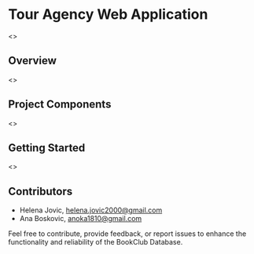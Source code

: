 # Tour Agency Web Application

<>

## Overview

<>

## Project Components

<>

## Getting Started

<>

## Contributors

- Helena Jovic, helena.jovic2000@gmail.com
- Ana Boskovic, anoka1810@gmail.com


Feel free to contribute, provide feedback, or report issues to enhance the functionality and reliability of the BookClub Database.
